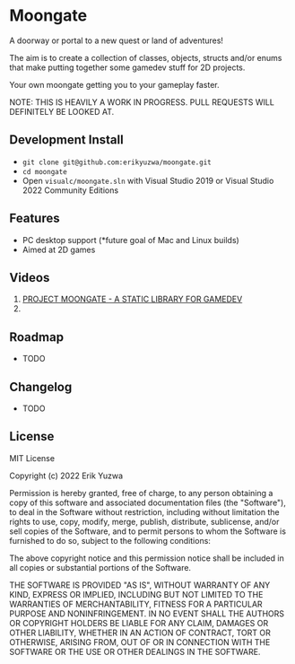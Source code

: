 # Moongate

A doorway or portal to a new quest or land of adventures!

The aim is to create a collection of classes, objects, structs and/or enums that make putting together
some gamedev stuff for 2D projects.

Your own moongate getting you to your gameplay faster.

NOTE: THIS IS HEAVILY A WORK IN PROGRESS. PULL REQUESTS WILL DEFINITELY BE LOOKED AT.

## Development Install

- `git clone git@github.com:erikyuzwa/moongate.git`
- `cd moongate`
- Open `visualc/moongate.sln` with Visual Studio 2019 or Visual Studio 2022 Community Editions

## Features

- PC desktop support (*future goal of Mac and Linux builds)
- Aimed at 2D games

## Videos

1. [PROJECT MOONGATE - A STATIC LIBRARY FOR GAMEDEV](https://youtu.be/okLXtzp_J8A)
2. 

## Roadmap

- TODO

## Changelog

- TODO

## License

MIT License

Copyright (c) 2022 Erik Yuzwa

Permission is hereby granted, free of charge, to any person obtaining a copy
of this software and associated documentation files (the "Software"), to deal
in the Software without restriction, including without limitation the rights
to use, copy, modify, merge, publish, distribute, sublicense, and/or sell
copies of the Software, and to permit persons to whom the Software is
furnished to do so, subject to the following conditions:

The above copyright notice and this permission notice shall be included in all
copies or substantial portions of the Software.

THE SOFTWARE IS PROVIDED "AS IS", WITHOUT WARRANTY OF ANY KIND, EXPRESS OR
IMPLIED, INCLUDING BUT NOT LIMITED TO THE WARRANTIES OF MERCHANTABILITY,
FITNESS FOR A PARTICULAR PURPOSE AND NONINFRINGEMENT. IN NO EVENT SHALL THE
AUTHORS OR COPYRIGHT HOLDERS BE LIABLE FOR ANY CLAIM, DAMAGES OR OTHER
LIABILITY, WHETHER IN AN ACTION OF CONTRACT, TORT OR OTHERWISE, ARISING FROM,
OUT OF OR IN CONNECTION WITH THE SOFTWARE OR THE USE OR OTHER DEALINGS IN THE
SOFTWARE.
